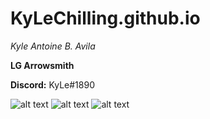 # KyLeChilling.github.io
*Kyle Antoine B. Avila*

**LG Arrowsmith**

**Discord:** KyLe#1890

![alt text](https://i.pinimg.com/236x/df/88/a8/df88a85b15e34835c6363fd1c8b61cef.jpg) ![alt text](https://i.pinimg.com/236x/0f/5a/3a/0f5a3ab448e9d2e930b46e76a46a3967.jpg) ![alt text](https://i.pinimg.com/236x/01/71/3a/01713aa25897dc84f50763e94faab0f0.jpg)
